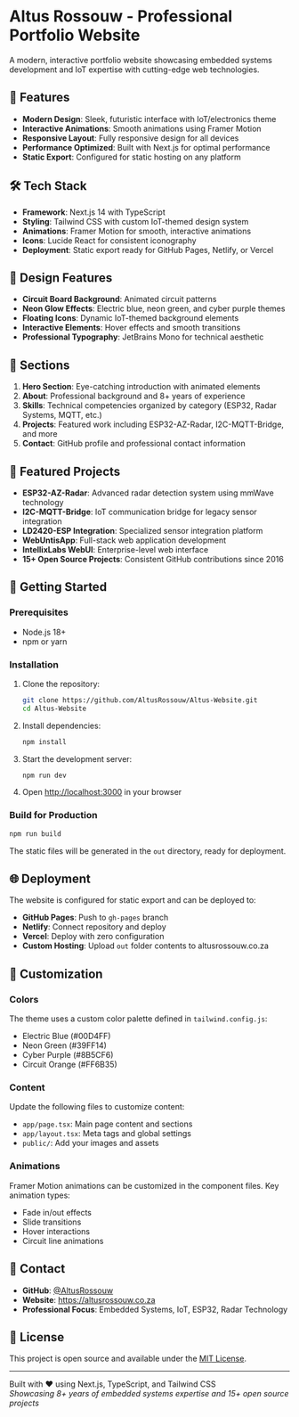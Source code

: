 # Altus Rossouw - Professional Portfolio Website

A modern, interactive portfolio website showcasing embedded systems development and IoT expertise with cutting-edge web technologies.

## 🚀 Features

- **Modern Design**: Sleek, futuristic interface with IoT/electronics theme
- **Interactive Animations**: Smooth animations using Framer Motion
- **Responsive Layout**: Fully responsive design for all devices
- **Performance Optimized**: Built with Next.js for optimal performance
- **Static Export**: Configured for static hosting on any platform

## 🛠 Tech Stack

- **Framework**: Next.js 14 with TypeScript
- **Styling**: Tailwind CSS with custom IoT-themed design system
- **Animations**: Framer Motion for smooth, interactive animations
- **Icons**: Lucide React for consistent iconography
- **Deployment**: Static export ready for GitHub Pages, Netlify, or Vercel

## 🎨 Design Features

- **Circuit Board Background**: Animated circuit patterns
- **Neon Glow Effects**: Electric blue, neon green, and cyber purple themes
- **Floating Icons**: Dynamic IoT-themed background elements
- **Interactive Elements**: Hover effects and smooth transitions
- **Professional Typography**: JetBrains Mono for technical aesthetic

## 📱 Sections

1. **Hero Section**: Eye-catching introduction with animated elements
2. **About**: Professional background and 8+ years of experience
3. **Skills**: Technical competencies organized by category (ESP32, Radar Systems, MQTT, etc.)
4. **Projects**: Featured work including ESP32-AZ-Radar, I2C-MQTT-Bridge, and more
5. **Contact**: GitHub profile and professional contact information

## 🔧 Featured Projects

- **ESP32-AZ-Radar**: Advanced radar detection system using mmWave technology
- **I2C-MQTT-Bridge**: IoT communication bridge for legacy sensor integration  
- **LD2420-ESP Integration**: Specialized sensor integration platform
- **WebUntisApp**: Full-stack web application development
- **IntellixLabs WebUI**: Enterprise-level web interface
- **15+ Open Source Projects**: Consistent GitHub contributions since 2016

## 🚀 Getting Started

### Prerequisites

- Node.js 18+ 
- npm or yarn

### Installation

1. Clone the repository:
   ```bash
   git clone https://github.com/AltusRossouw/Altus-Website.git
   cd Altus-Website
   ```

2. Install dependencies:
   ```bash
   npm install
   ```

3. Start the development server:
   ```bash
   npm run dev
   ```

4. Open [http://localhost:3000](http://localhost:3000) in your browser

### Build for Production

```bash
npm run build
```

The static files will be generated in the `out` directory, ready for deployment.

## 🌐 Deployment

The website is configured for static export and can be deployed to:

- **GitHub Pages**: Push to `gh-pages` branch
- **Netlify**: Connect repository and deploy
- **Vercel**: Deploy with zero configuration
- **Custom Hosting**: Upload `out` folder contents to altusrossouw.co.za

## 🎯 Customization

### Colors
The theme uses a custom color palette defined in `tailwind.config.js`:
- Electric Blue (#00D4FF)
- Neon Green (#39FF14) 
- Cyber Purple (#8B5CF6)
- Circuit Orange (#FF6B35)

### Content
Update the following files to customize content:
- `app/page.tsx`: Main page content and sections
- `app/layout.tsx`: Meta tags and global settings
- `public/`: Add your images and assets

### Animations
Framer Motion animations can be customized in the component files. Key animation types:
- Fade in/out effects
- Slide transitions
- Hover interactions
- Circuit line animations

## 📧 Contact

- **GitHub**: [@AltusRossouw](https://github.com/AltusRossouw)
- **Website**: https://altusrossouw.co.za
- **Professional Focus**: Embedded Systems, IoT, ESP32, Radar Technology

## 📄 License

This project is open source and available under the [MIT License](LICENSE).

---

Built with ❤️ using Next.js, TypeScript, and Tailwind CSS  
*Showcasing 8+ years of embedded systems expertise and 15+ open source projects*
